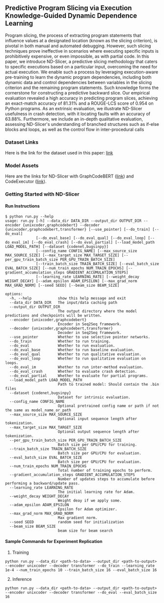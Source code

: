 ## Predictive Program Slicing via Execution Knowledge-Guided Dynamic Dependence Learning

Program slicing, the process of extracting program statements that influence values at a designated location (known as the slicing criterion), is pivotal in both manual and automated debugging. However, such slicing techniques prove ineffective in scenarios where executing specific inputs is prohibitively expensive, or even impossible, as with partial code. In this paper, we introduce ND-Slicer, a predictive slicing methodology that caters to specific executions based on a particular input, overcoming the need for actual execution. We enable such a process by leveraging execution-aware pre-training to learn the dynamic program dependencies, including both dynamic data and control dependencies between variables in the slicing criterion and the remaining program statements. Such knowledge forms the cornerstone for constructing a predictive backward slice. Our empirical evaluation revealed a high accuracy in predicting program slices, achieving an exact-match accuracy of 81.31% and a ROUGE-LCS score of 0.954 on Python programs. As an extrinsic evaluation, we illustrate ND-Slicer usefulness in crash detection, with it locating faults with an accuracy of 63.88%. Furthermore, we include an in-depth qualitative evaluation, assessing ND-Slicer's understanding of branched structures such as if-else blocks and loops, as well as the control flow in inter-procedural calls

### Dataset Links

Here is the link for the dataset used in this paper: [link](https://zenodo.org/record/8062703)

### Model Assets

Here are the links for ND-Slicer with GraphCodeBERT ([link]()) and CodeExecutor ([link]()).

### Getting Started with ND-Slicer

#### Run Instructions

```
$ python run.py --help
usage: run.py [-h] --data_dir DATA_DIR --output_dir OUTPUT_DIR --encoder {unixcoder,graphcodebert} --decoder {unixcoder,graphcodebert,transformer} [--use_pointer] [--do_train] [--do_eval]
              [--do_eval_base] [--do_eval_qual] [--do_eval_loop] [--do_eval_im] [--do_eval_crash] [--do_eval_partial] [--load_model_path LOAD_MODEL_PATH] [--dataset {codenet,bugsinpy}]
              [--config_name CONFIG_NAME] [--max_source_size MAX_SOURCE_SIZE] [--max_target_size MAX_TARGET_SIZE] [--per_gpu_train_batch_size PER_GPU_TRAIN_BATCH_SIZE]
              [--train_batch_size TRAIN_BATCH_SIZE] [--eval_batch_size EVAL_BATCH_SIZE] [--num_train_epochs NUM_TRAIN_EPOCHS] [--gradient_accumulation_steps GRADIENT_ACCUMULATION_STEPS]
              [--learning_rate LEARNING_RATE] [--weight_decay WEIGHT_DECAY] [--adam_epsilon ADAM_EPSILON] [--max_grad_norm MAX_GRAD_NORM] [--seed SEED] [--beam_size BEAM_SIZE]

options:
  -h, --help            show this help message and exit
  --data_dir DATA_DIR   The input/data caching path
  --output_dir OUTPUT_DIR
                        The output directory where the model predictions and checkpoints will be written.
  --encoder {unixcoder,graphcodebert}
                        Encoder in Seq2Seq framework.
  --decoder {unixcoder,graphcodebert,transformer}
                        Decoder in Seq2Seq framework.
  --use_pointer         Whether to use selective pointer networks.
  --do_train            Whether to run training.
  --do_eval             Whether to run evaluation.
  --do_eval_base        Whether to run baseline evaluation.
  --do_eval_qual        Whether to run qualitative evaluation.
  --do_eval_loop        Whether to run qualitative evaluation on loops.
  --do_eval_im          Whether to run inter-method evaluation.
  --do_eval_crash       Whether to evaluate crash detection.
  --do_eval_partial     Whether to evaluate for partial programs.
  --load_model_path LOAD_MODEL_PATH
                        Path to trained model: Should contain the .bin files
  --dataset {codenet,bugsinpy}
                        Dataset for intrinsic evaluation.
  --config_name CONFIG_NAME
                        Optional pretrained config name or path if not the same as model_name_or_path
  --max_source_size MAX_SOURCE_SIZE
                        Optional input sequence length after tokenization.
  --max_target_size MAX_TARGET_SIZE
                        Optional output sequence length after tokenization.
  --per_gpu_train_batch_size PER_GPU_TRAIN_BATCH_SIZE
                        Batch size per GPU/CPU for training.
  --train_batch_size TRAIN_BATCH_SIZE
                        Batch size per GPU/CPU for evaluation.
  --eval_batch_size EVAL_BATCH_SIZE
                        Batch size per GPU/CPU for evaluation.
  --num_train_epochs NUM_TRAIN_EPOCHS
                        Total number of training epochs to perform.
  --gradient_accumulation_steps GRADIENT_ACCUMULATION_STEPS
                        Number of updates steps to accumulate before performing a backward/update pass.
  --learning_rate LEARNING_RATE
                        The initial learning rate for Adam.
  --weight_decay WEIGHT_DECAY
                        Weight deay if we apply some.
  --adam_epsilon ADAM_EPSILON
                        Epsilon for Adam optimizer.
  --max_grad_norm MAX_GRAD_NORM
                        Max gradient norm.
  --seed SEED           random seed for initialization
  --beam_size BEAM_SIZE
                        beam size for beam search
```


#### Sample Commands for Experiment Replication
1. Training
```
python run.py --data_dir <path-to-data> --output_dir <path-to-output> --encoder unixcoder --decoder transformer --do_train --learning_rate 1e-4 --num_train_epochs 10 --train_batch_size 16 --eval_batch_size 16
```
   
2. Inference
```
python run.py --data_dir <path-to-data> --output_dir <path-to-output> --encoder unixcoder --decoder transformer --do_eval --eval_batch_size 16
```


